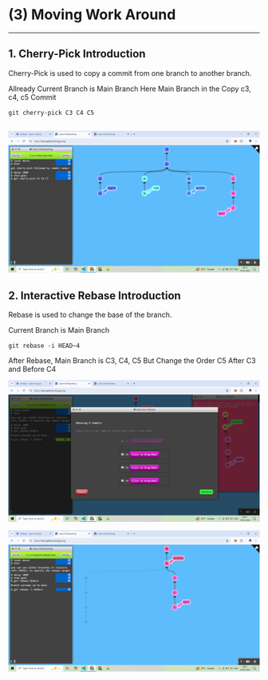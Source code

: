# (3) Moving Work Around
------------------
## 1. Cherry-Pick Introduction

Cherry-Pick is used to copy a commit from one branch to another branch.

Allready Current Branch is Main Branch
Here Main Branch in the Copy c3, c4, c5 Commit
```
git cherry-pick C3 C4 C5
```

![alt text](image-8.png)
-----------------------

## 2. Interactive Rebase Introduction

Rebase is used to change the base of the branch.

Current Branch is Main Branch
```
git rebase -i HEAD~4
```

After Rebase, Main Branch is C3, C4, C5 But Change the Order C5 After C3 and Before C4

![alt text](image-9.png)

![alt text](image-10.png)

